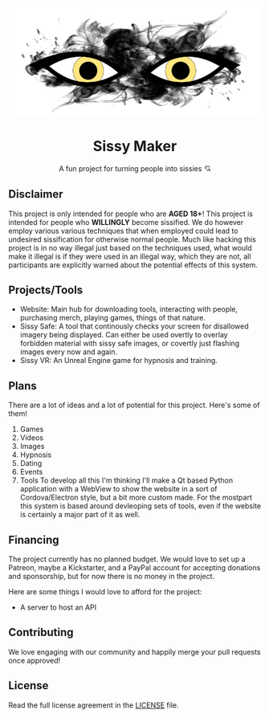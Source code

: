 <div align="center">
<img src="banner.png" width="500">
  
# Sissy Maker
A fun project for turning people into sissies 💘
</div>

## Disclaimer
This project is only intended for people who are **AGED 18+**! This project is intended for people who **WILLINGLY** become sissified. We do however employ various various techniques that when employed could lead to undesired sissification for otherwise normal people. Much like hacking this project is in no way illegal just based on the techniques used, what would make it illegal is if they were used in an illegal way, which they are not,  all participants are explicitly warned about the potential effects of this system.

## Projects/Tools
  - Website: Main hub for downloading tools, interacting with people, purchasing merch, playing games, things of that nature.
  - Sissy Safe: A tool that continously checks your screen for disallowed imagery being displayed. Can either be used overtly to overlay forbidden material with sissy safe images, or covertly just flashing images every now and again.
  - Sissy VR: An Unreal Engine game for hypnosis and training.

## Plans
There are a lot of ideas and a lot of potential for this project. Here's some of them!
  1. Games
  2. Videos
  3. Images
  4. Hypnosis
  5. Dating
  6. Events
  7. Tools
To develop all this I'm thinking I'll make a Qt based Python application with a WebView to show the website in a sort of Cordova/Electron style, but a bit more custom made. For the mostpart this system is based around devleoping sets of tools, even if the website is certainly a major part of it as well.

## Financing
The project currently has no planned budget. We would love to set up a Patreon, maybe a Kickstarter, and a PayPal account for accepting donations and sponsorship, but for now there is no money in the project.

Here are some things I would love to afford for the project:
  - A server to host an API

## Contributing
We love engaging with our community and happily merge your pull requests once approved!

## License
Read the full license agreement in the [LICENSE](LICENSE) file.
